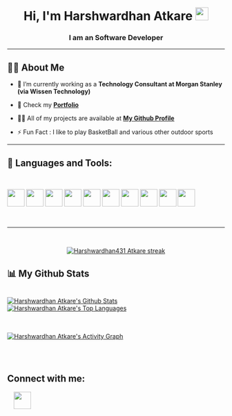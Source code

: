 <!-- <a href="#"><img width="100%" height="auto" src="" height="175px"/></a> -->

<h1 align="center">Hi, I'm Harshwardhan Atkare <img src="https://raw.githubusercontent.com/MartinHeinz/MartinHeinz/master/wave.gif" width="30px"></h1>
<h3 align="center">I am an Software Developer</h3>

<hr>

## 🙋‍♂️ About Me

- 🔭 I’m currently working as a **Technology Consultant at Morgan Stanley (via Wissen Technology)**

- 🌱 Check my **[Portfolio](https://harshwardhanatkare.netlify.app/)** 

- 👨‍💻 All of my projects are available at **[My Github Profile](https://github.com/Harshwardhan431)**

- ⚡ Fun Fact : I like to play BasketBall and various other outdoor sports
<hr>

## 🚀 Languages and Tools:
<br>


<p align="left">
    <img src="https://img.icons8.com/?size=100&id=90519&format=png&color=000000" width="40"/>
    <img src="https://img.icons8.com/nolan/64/apache-kafka.png" width="40"/>
  <img src="https://img.icons8.com/color/48/000000/java-coffee-cup-logo.png" width="40"/>
  <img src="https://img.icons8.com/color/48/000000/html-5.png" width="40"/>
  <img src="https://img.icons8.com/color/48/000000/css3.png" width="40"/>
  <img src="https://img.icons8.com/color/48/000000/python.png" width="40"/>
  <img src="https://img.icons8.com/color/48/000000/c-plus-plus-logo.png" width="40"/>
  <img src="https://img.icons8.com/color/48/000000/c-programming.png" width="40"/>
  <img src="https://img.icons8.com/color/48/000000/flutter.png" width="40"/>
  <img src="https://img.icons8.com/color/48/000000/dart.png" width="40"/>
</p>



<br/>
<hr>
<br>
<p align="center">
    <a href="https://github.com/Harshwardhan431/github-readme-streak-stats">
        <img title="🔥 Get streak stats for your profile at git.io/streak-stats" alt="Harshwardhan431 Atkare streak" src="https://github-readme-streak-stats.herokuapp.com/?user=Harshwardhan431&theme=black-ice&hide_border=true&stroke=0000&background=060A0CD0"/>
    </a>
</p>

## 📊 My Github Stats

  <br/>
     <a href="https://github.com/Harshwardhan431/github-readme-stats"><img alt="Harshwardhan Atkare's Github Stats" src="https://github-readme-stats.vercel.app/api?username=Harshwardhan431&show_icons=true&count_private=true&theme=react&hide_border=true&bg_color=0D1117" /></a>
  <a href="https://github.com/Harshwardhan431/github-readme-stats"><img alt="Harshwardhan Atkare's Top Languages" src="https://github-readme-stats.vercel.app/api/top-langs/?username=Harshwardhan431&langs_count=8&count_private=true&layout=compact&theme=react&hide_border=true&bg_color=0D1117" /></a>
  <br/>



<br/>
<br/>

<a href="https://github.com/Harshwardhan431/github-readme-activity-graph"><img alt="Harshwardhan Atkare's Activity Graph" src="https://activity-graph.herokuapp.com/graph?username=Harshwardhan431&bg_color=0D1117&color=5BCDEC&line=5BCDEC&point=FFFFFF&hide_border=true" /></a>

<br/>
<br/>

## Connect with me:
<a href = "https://www.linkedin.com/in/harshwardhan-atkare-49a9961bb/"><img src="https://cdn-icons-png.flaticon.com/512/124/124011.png" hspace="15" width="40" height="40"/></a>


</p>
